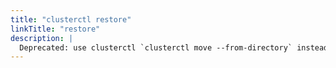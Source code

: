 ```yaml
---
title: "clusterctl restore"
linkTitle: "restore"
description: |
  Deprecated: use clusterctl `clusterctl move --from-directory` instead.
---
```

